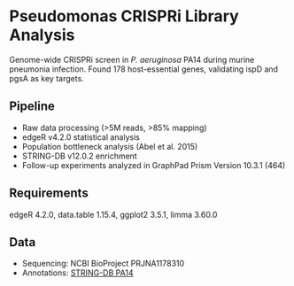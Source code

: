 # Pseudomonas CRISPRi Library Analysis

Genome-wide CRISPRi screen in *P. aeruginosa* PA14 during murine pneumonia infection. Found 178 host-essential genes, validating ispD and pgsA as key targets.

## Pipeline
- Raw data processing (>5M reads, >85% mapping)
- edgeR v4.2.0 statistical analysis
- Population bottleneck analysis (Abel et al. 2015)
- STRING-DB v12.0.2 enrichment
- Follow-up experiments analyzed in GraphPad Prism Version 10.3.1 (464)

## Requirements
edgeR 4.2.0, data.table 1.15.4, ggplot2 3.5.1, limma 3.60.0

## Data
- Sequencing: NCBI BioProject PRJNA1178310 
- Annotations: [STRING-DB PA14](https://version-12-0.string-db.org/organism/STRG0A01FJP)

